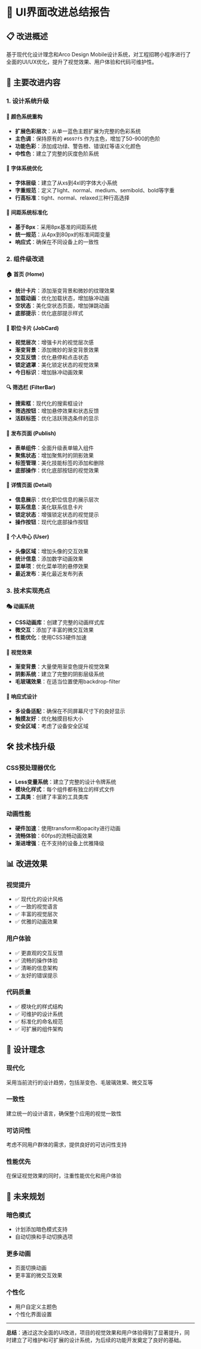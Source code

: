 # 🎨 UI界面改进总结报告

## 📋 改进概述

基于现代化设计理念和Arco Design Mobile设计系统，对工程招聘小程序进行了全面的UI/UX优化，提升了视觉效果、用户体验和代码可维护性。

## 🚀 主要改进内容

### 1. 设计系统升级

#### 🎨 颜色系统重构
- **扩展色彩层次**：从单一蓝色主题扩展为完整的色彩系统
- **主色调**：保持原有的 `#6697f5` 作为主色，增加了50-900的色阶
- **功能色彩**：添加成功绿、警告橙、错误红等语义化颜色
- **中性色**：建立了完整的灰度色阶系统

#### 📝 字体系统优化
- **字体层级**：建立了从xs到4xl的字体大小系统
- **字重规范**：定义了light、normal、medium、semibold、bold等字重
- **行高标准**：tight、normal、relaxed三种行高选择

#### 📏 间距系统标准化
- **基于8px**：采用8px基准的间距系统
- **统一规范**：从4px到80px的标准间距变量
- **响应式**：确保在不同设备上的一致性

### 2. 组件级改进

#### 🏠 首页 (Home)
- **统计卡片**：添加渐变背景和微妙的纹理效果
- **加载动画**：优化加载状态，增加脉冲动画
- **空状态**：美化空状态页面，增加弹跳动画
- **底部提示**：优化底部提示样式

#### 💼 职位卡片 (JobCard)
- **视觉层次**：增强卡片的视觉层次感
- **渐变背景**：添加微妙的渐变背景效果
- **交互反馈**：优化悬停和点击状态
- **锁定遮罩**：美化锁定状态的视觉效果
- **今日标识**：增加脉冲动画效果

#### 🔍 筛选栏 (FilterBar)
- **搜索框**：现代化的搜索框设计
- **筛选按钮**：增加悬停效果和状态反馈
- **活跃标签**：优化活跃筛选条件的显示

#### 📝 发布页面 (Publish)
- **表单组件**：全面升级表单输入组件
- **聚焦状态**：增加聚焦时的阴影效果
- **标签管理**：美化技能标签的添加和删除
- **底部操作**：优化底部按钮的视觉效果

#### 📄 详情页面 (Detail)
- **信息展示**：优化职位信息的展示层次
- **联系信息**：美化联系信息卡片
- **锁定状态**：增强锁定状态的视觉提示
- **操作按钮**：现代化底部操作按钮

#### 👤 个人中心 (User)
- **头像区域**：增加头像的交互效果
- **统计信息**：添加数字动画效果
- **菜单项**：优化菜单项的悬停效果
- **最近发布**：美化最近发布列表

### 3. 技术实现亮点

#### 🎭 动画系统
- **CSS动画库**：创建了完整的动画样式库
- **微交互**：添加了丰富的微交互效果
- **性能优化**：使用CSS3硬件加速

#### 🎨 视觉效果
- **渐变背景**：大量使用渐变色提升视觉效果
- **阴影系统**：建立了完整的阴影层级系统
- **毛玻璃效果**：在适当位置使用backdrop-filter

#### 📱 响应式设计
- **多设备适配**：确保在不同屏幕尺寸下的良好显示
- **触摸友好**：优化触摸目标大小
- **安全区域**：考虑了设备安全区域

## 🛠 技术栈升级

### CSS预处理器优化
- **Less变量系统**：建立了完整的设计令牌系统
- **模块化样式**：每个组件都有独立的样式文件
- **工具类**：创建了丰富的工具类库

### 动画性能
- **硬件加速**：使用transform和opacity进行动画
- **流畅体验**：60fps的流畅动画效果
- **渐进增强**：在不支持的设备上优雅降级

## 📊 改进效果

### 视觉提升
- ✅ 现代化的设计风格
- ✅ 一致的视觉语言
- ✅ 丰富的视觉层次
- ✅ 优雅的动画效果

### 用户体验
- ✅ 更直观的交互反馈
- ✅ 流畅的操作体验
- ✅ 清晰的信息架构
- ✅ 友好的错误提示

### 代码质量
- ✅ 模块化的样式结构
- ✅ 可维护的设计系统
- ✅ 标准化的命名规范
- ✅ 可扩展的组件架构

## 🎯 设计理念

### 现代化
采用当前流行的设计趋势，包括渐变色、毛玻璃效果、微交互等

### 一致性
建立统一的设计语言，确保整个应用的视觉一致性

### 可访问性
考虑不同用户群体的需求，提供良好的可访问性支持

### 性能优先
在保证视觉效果的同时，注重性能优化和用户体验

## 🔮 未来规划

### 暗色模式
- 计划添加暗色模式支持
- 自动切换和手动切换选项

### 更多动画
- 页面切换动画
- 更丰富的微交互效果

### 个性化
- 用户自定义主题色
- 个性化界面设置

---

**总结**：通过这次全面的UI改进，项目的视觉效果和用户体验得到了显著提升，同时建立了可维护和可扩展的设计系统，为后续的功能开发奠定了良好的基础。
